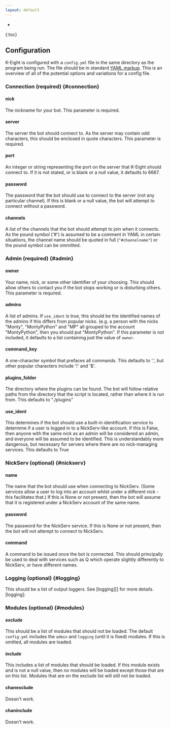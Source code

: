 ```yaml
---
layout: default
---
```


*
{:toc}

## Configuration

K-Eight is configured with a `config.yml` file in the same directory as the program being run.  The file should be in standard [YAML markup][yaml].  This is an overview of all of the potential options and variations for a config file.

[yaml]: <http://www.yaml.org/spec/1.2/spec.html>

### Connection (required)            {#connection}

#### nick
The nickname for your bot.  This parameter is required.

#### server
The server the bot should connect to.  As the server may contain odd characters, this should be enclosed in quote characters.  This parameter is required.

#### port
An integer or string representing the port on the server that K-Eight should connect to.  If it is not stated, or is blank or a null value, it defaults to 6667.

#### password
The password that the bot should use to connect to the server (not any particular channel).  If this is blank or a null value, the bot will attempt to connect without a password.

#### channels
A list of the channels that the bot should attempt to join when it connects.  As the pound symbol ('#') is assumed to be a comment in YAML in certain situations, the channel name should be quoted in full (`"#channelname"`) or the pound symbol can be ommitted.

### Admin (required)                 {#admin}

#### owner
Your name, nick, or some other identifier of your choosing.  This should allow others to contact you if the bot stops working or is disturbing others.  This parameter is required.

#### admins
A list of admins.  If `use_ident` is true, this should be the identified names of the admins if this differs from popular nicks.  (e.g. a person with the nicks "Monty", "MontyPython" and "MP" all grouped to the account "MontyPython", then you should put "MontyPython".  If this parameter is not included, it defaults to a list containing just the value of `owner`.

#### command_key
A one-character symbol that prefaces all commands.  This defaults to '.', but other popular characters include '!' and '$'.

#### plugins_folder
The directory where the plugins can be found.  The bot will follow relative paths from the directory that the script is located, rather than where it is run from.  This defaults to "./plugins"

#### use_ident
This determines if the bot should use a built-in identification service to determine if a user is logged in to a NickServ-like account.  If this is False, then anyone with the same nick as an admin will be considered an admin, and everyone will be assumed to be identified.  This is understandably more dangerous, but necessary for servers where there are no nick-managing services.  This defaults to True

### NickServ (optional)              {#nickserv}

#### name
The name that the bot should use when connecting to NickServ.  (Some services allow a user to log into an account whilst under a different nick - this facilitates that.)  If this is None or not present, then the bot will assume that it is registered under a NickServ account of the same name.

#### password
The password for the NickServ service.  If this is None or not present, then the bot will not attempt to connect to NickServ.

#### command
A command to be issued once the bot is connected.  This should principally be used to deal with services such as Q which operate slightly differently to NickServ, or have different names.

### Logging (optional)               {#logging}

This should be a list of output loggers.  See [logging][] for more details.
[logging]: <logging>


### Modules (optional)               {#modules}

#### exclude
This should be a list of modules that should not be loaded.  The default `config.yml` includes the `admin` and `logging` (until it is fixed) modules.  If this is omitted, all modules are loaded.

#### include
This includes a list of modules that should be loaded.  If this module exists and is not a null value, then no modules will be loaded except those that are on this list.  Modules that are on the exclude list will still not be loaded.

#### chanexclude
Doesn't work.

#### chaninclude
Doesn't work.